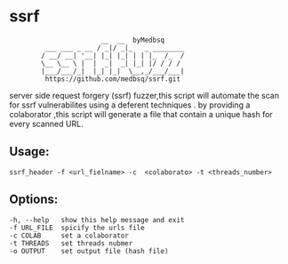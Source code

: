 


# ssrf 


                           __  __  byMedbsq              
             ___ ___ _ __ / _|/ _|_   _ ________
            / __/ __| '__| |_| |_| | | |_  /_  /
            \__ \__ \ |  |  _|  _| |_| |/ / / / 
            |___/___/_|  |_| |_|  \__,_/___/___|
             https://github.com/medbsq/ssrf.git
            
server side request forgery (ssrf)  fuzzer,this script will automate the scan for ssrf vulnerabilites   using a deferent techniques . by providing a colaborator  ,this script will generate a file that contain a unique hash for every scanned URL.


## Usage: 
```
ssrf_header -f <url_fielname> -c  <colaborato> -t <threads_number>
```

## Options:
  ```
  -h, --help   show this help message and exit
  -f URL_FILE  spicify the urls file
  -c COLAB     set a colaborator 
  -t THREADS   set threads nubmer 
  -o OUTPUT    set output file (hash file)
```
